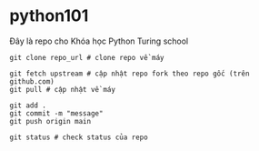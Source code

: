 # python101

Đây là repo cho Khóa học Python Turing school

```
git clone repo_url # clone repo về máy

git fetch upstream # cập nhật repo fork theo repo gốc (trên github.com)
git pull # cập nhật về máy

git add . 
git commit -m "message"
git push origin main

git status # check status của repo
```